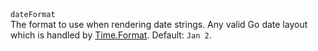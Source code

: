 <tr>
    <td>
        <code>dateFormat</code>
        <br />
        The format to use when rendering date strings.
    </td>
    <td>
        Any valid Go date layout which is handled by <a href="https://golang.org/pkg/time/#Time.Format">Time.Format</a>.
        Default: <code>Jan 2</code>.
    </td>
</tr>